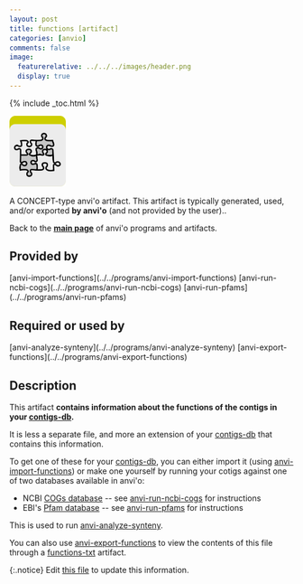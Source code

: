 ```yaml
---
layout: post
title: functions [artifact]
categories: [anvio]
comments: false
image:
  featurerelative: ../../../images/header.png
  display: true
---
```



{% include _toc.html %}


<img src="../../images/icons/CONCEPT.png" alt="CONCEPT" style="width:100px; border:none" />

A CONCEPT-type anvi'o artifact. This artifact is typically generated, used, and/or exported **by anvi'o** (and not provided by the user)..

Back to the **[main page](../../)** of anvi'o programs and artifacts.

## Provided by


<p style="text-align: left" markdown="1"><span class="artifact-p">[anvi-import-functions](../../programs/anvi-import-functions)</span> <span class="artifact-p">[anvi-run-ncbi-cogs](../../programs/anvi-run-ncbi-cogs)</span> <span class="artifact-p">[anvi-run-pfams](../../programs/anvi-run-pfams)</span></p>


## Required or used by

<p style="text-align: left" markdown="1"><span class="artifact-r">[anvi-analyze-synteny](../../programs/anvi-analyze-synteny)</span> <span class="artifact-r">[anvi-export-functions](../../programs/anvi-export-functions)</span></p>

## Description

This artifact **contains information about the functions of the contigs in your <span class="artifact-n">[contigs-db](/software/anvio/help/artifacts/contigs-db)</span>.**

It is less a separate file, and more an extension of your <span class="artifact-n">[contigs-db](/software/anvio/help/artifacts/contigs-db)</span> that contains this information. 

To get one of these for your <span class="artifact-n">[contigs-db](/software/anvio/help/artifacts/contigs-db)</span>, you can either import it (using <span class="artifact-n">[anvi-import-functions](/software/anvio/help/programs/anvi-import-functions)</span>) or make one yourself by running your cotigs against one of two databases available in anvi'o:
* NCBI [COGs database](https://www.ncbi.nlm.nih.gov/pmc/articles/PMC102395/) -- see <span class="artifact-n">[anvi-run-ncbi-cogs](/software/anvio/help/programs/anvi-run-ncbi-cogs)</span> for instructions
* EBI's [Pfam database](https://pfam.xfam.org/) -- see <span class="artifact-n">[anvi-run-pfams](/software/anvio/help/programs/anvi-run-pfams)</span> for instructions

This is used to run <span class="artifact-n">[anvi-analyze-synteny](/software/anvio/help/programs/anvi-analyze-synteny)</span>. 

You can also use <span class="artifact-n">[anvi-export-functions](/software/anvio/help/programs/anvi-export-functions)</span> to view the contents of this file through a <span class="artifact-n">[functions-txt](/software/anvio/help/artifacts/functions-txt)</span> artifact. 


{:.notice}
Edit [this file](https://github.com/merenlab/anvio/tree/master/anvio/docs/artifacts/functions.md) to update this information.

